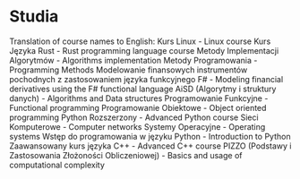# Studia

Translation of course names to English:
Kurs Linux - Linux course
Kurs Języka Rust - Rust programming language course
Metody Implementacji Algorytmów - Algorithms implementation
Metody Programowania - Programming Methods
Modelowanie finansowych instrumentów pochodnych z zastosowaniem języka funkcyjnego F# - Modeling financial derivatives using the F# functional language
AiSD (Algorytmy i struktury danych) - Algorithms and Data structures
Programowanie Funkcyjne - Functional programming
Programowanie Obiektowe - Object oriented programming
Python Rozszerzony - Advanced Python course
Sieci Komputerowe - Computer networks
Systemy Operacyjne - Operating systems
Wstęp do programowania w języku Python - Introduction to Python
Zaawansowany kurs języka C++ - Advanced C++ course
PIZZO (Podstawy i Zastosowania Złożoności Obliczeniowej) - Basics and usage of computational complexity